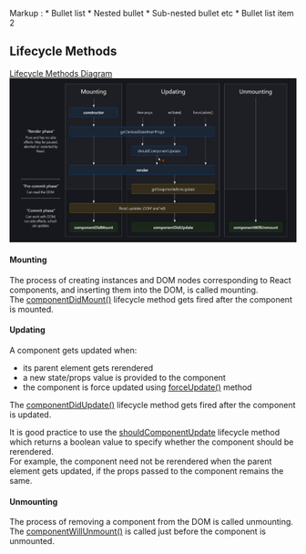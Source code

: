  Markup : * Bullet list
              * Nested bullet
                  * Sub-nested bullet etc
          * Bullet list item 2

## Lifecycle Methods
<a href="https://projects.wojtekmaj.pl/react-lifecycle-methods-diagram/">Lifecycle Methods Diagram</a>
<img src="images/lifecycle-methods.jpg" alt="Lifecycle Methods diagram">

#### Mounting
The process of creating instances and DOM nodes corresponding to React components, and inserting them into the DOM, is called mounting.<br>
The <a href="https://reactjs.org/docs/react-component.html#componentdidmount">componentDidMount()</a> lifecycle method gets fired after the component is mounted.


#### Updating
A component gets updated when:
* its parent element gets rerendered
* a new state/props value is provided to the component
* the component is force updated using <a href="https://reactjs.org/docs/react-component.html#forceupdate">forceUpdate()</a> method

The <a href="https://reactjs.org/docs/react-component.html#componentdidupdate">componentDidUpdate()</a> lifecycle method gets fired after the component is updated.<br>

It is good practice to use the <a href="https://reactjs.org/docs/react-component.html#shouldcomponentupdate">shouldComponentUpdate</a> lifecycle method which returns a boolean value to specify whether the component should be rerendered.<br>
For example, the component need not be rerendered when the parent element gets updated, if the props passed to the component remains the same.

#### Unmounting
The process of removing a component from the DOM is called unmounting.<br>
The <a href="https://reactjs.org/docs/react-component.html#componentwillunmount">componentWillUnmount()</a> is called just before the component is unmounted.
